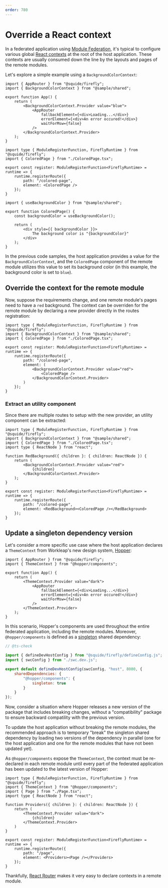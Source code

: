 ```yaml
---
order: 780
---
```


# Override a React context

In a federated application using [Module Federation](https://webpack.js.org/concepts/module-federation/), it's typical to configure various global [React contexts](https://legacy.reactjs.org/docs/context.html) at the root of the host application. These contexts are usually consumed down the line by the layouts and pages of the remote modules.

Let's explore a simple example using a `BackgroundColorContext`:

```tsx !#6,12 host/src/App.tsx
import { AppRouter } from "@squide/firefly";
import { BackgroundColorContext } from "@sample/shared";

export function App() {
    return (
        <BackgroundColorContext.Provider value="blue">
            <AppRouter
                fallbackElement={<div>Loading...</div>}
                errorElement={<div>An error occured!</div>}
                waitForMsw={false}
            />
        </BackgroundColorContext.Provider>
    );
}
```

```tsx !#7 remote-module/src/register.tsx
import type { ModuleRegisterFunction, FireflyRuntime } from "@squide/firefly";
import { ColoredPage } from "./ColoredPage.tsx";

export const register: ModuleRegisterFunction<FireflyRuntime> = runtime => {
    runtime.registerRoute({
        path: "/colored-page",
        element: <ColoredPage />
    });
}
```

```tsx !#4 remote-module/src/ColoredPage.tsx
import { useBackgroundColor } from "@sample/shared";

export function ColoredPage() {
    const backgroundColor = useBackgroundColor();

    return (
        <div style={{ backgroundColor }}>
            The background color is "{backgroundColor}"
        </div>
    );
}
```

In the previous code samples, the host application provides a value for the `BackgroundColorContext`, and the `ColoredPage` component of the remote module utilizes this value to set its background color (in this example, the background color is set to `blue`).

## Override the context for the remote module

Now, suppose the requirements change, and one remote module's pages need to have a `red` background. The context can be overriden for the remote module by declaring a new provider directly in the routes registration:

```tsx !#9,11 remote-module/src/register.tsx
import type { ModuleRegisterFunction, FireflyRuntime } from "@squide/firefly";
import { BackgroundColorContext } from "@sample/shared";
import { ColoredPage } from "./ColoredPage.tsx";

export const register: ModuleRegisterFunction<FireflyRuntime> = runtime => {
    runtime.registerRoute({
        path: "/colored-page",
        element: (
            <BackgroundColorContext.Provider value="red">
                <ColoredPage />
            </BackgroundColorContext.Provider>
        )
    });
}
```

### Extract an utility component

Since there are multiple routes to setup with the new provider, an utility component can be extracted:

```tsx !#6-12,17 remote-module/src/register.tsx
import type { ModuleRegisterFunction, FireflyRuntime } from "@squide/firefly";
import { BackgroundColorContext } from "@sample/shared";
import { ColoredPage } from "./ColoredPage.tsx";
import type { ReactNode } from "react";

function RedBackground({ children }: { children: ReactNode }) {
    return (
        <BackgroundColorContext.Provider value="red">
            {children}
        </BackgroundColorContext.Provider>
    );
}

export const register: ModuleRegisterFunction<FireflyRuntime> = runtime => {
    runtime.registerRoute({
        path: "/colored-page",
        element: <RedBackground><ColoredPage /></RedBackground>
    });
}
```

## Update a singleton dependency version

Let's consider a more specific use case where the host application declares a `ThemeContext` from Workleap's new design system, [Hopper](https://hopper.workleap.design/):

```tsx !#6,12 host/src/App.tsx
import { AppRouter } from "@squide/firefly";
import { ThemeContext } from "@hopper/components";

export function App() {
    return (
        <ThemeContext.Provider value="dark">
            <AppRouter
                fallbackElement={<div>Loading...</div>}
                errorElement={<div>An error occured!</div>}
                waitForMsw={false}
            />
        </ThemeContext.Provider>
    );
}
```

In this scenario, Hopper's components are used throughout the entire federated application, including the remote modules. Moreover, `@hopper/components` is defined as a [singleton](https://webpack.js.org/plugins/module-federation-plugin/#singleton) shared dependency:

```js !#8-10 host/webpack.dev.js
// @ts-check

import { defineDevHostConfig } from "@squide/firefly/defineConfig.js";
import { swcConfig } from "./swc.dev.js";

export default defineDevHostConfig(swcConfig, "host", 8080, {
    sharedDependencies: {
        "@hopper/components": {
            singleton: true
        }
    }
});
```

Now, consider a situation where Hopper releases a new version of the package that includes breaking changes, without a "compatibility" package to ensure backward compatility with the previous version.

To update the host application without breaking the remote modules, the recommended approach is to temporary "break" the singleton shared dependency by loading two versions of the dependency in parallel (one for the host application and one for the remote modules that have not been updated yet).

As `@hopper/components` expose the `ThemeContext`, the context must be re-declared in each remote module until every part of the federated application has been updated to the latest version of Hopper:

```tsx !#6-12,17 remote-module/src/register.tsx
import type { ModuleRegisterFunction, FireflyRuntime } from "@squide/firefly";
import { ThemeContext } from "@hopper/components";
import { Page } from "./Page.tsx";
import type { ReactNode } from "react";

function Providers({ children }: { children: ReactNode }) {
    return (
        <ThemeContext.Provider value="dark">
            {children}
        </ThemeContext.Provider>
    )
}

export const register: ModuleRegisterFunction<FireflyRuntime> = runtime => {
    runtime.registerRoute({
        path: "/page",
        element: <Providers><Page /></Providers>
    });
}
```

Thankfully, [React Router](https://reactrouter.com/en/main) makes it very easy to declare contexts in a remote module.

